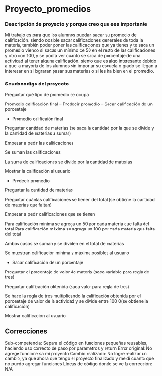# Proyecto_promedios
### Descripción de proyecto y porque creo que ees importante


Mi trabajo es para que los alumnos puedan sacar su promedio de calificación, siendo posible sacar calificaciones generales de toda la materia, también poder poner las calificaciones que ya tienes y te saca un promedio viendo si sacas un  mínimo ce 50 en el resto de las calificaciones y otro con 100, y se podrá ver cuánto se saca de porcentaje de una actividad al tener alguna calificación, siento que es algo interesante debido a que la mayoría de los alumnos sin importar su escuela o grado se llegan a interesar en si lograran pasar sus materias o si les ira bien en el promedio. 


### Seudocodigo del proyecto


Preguntar qué tipo de promedio se ocupa 


Promedio calificación final – Predecir promedio – Sacar calificación de un porcentaje 


- Promedio calificaión final


Preguntar cantidad de materias (se saca la cantidad por la que se divide y la cantidad de materias a sumar)
   
Empezar a pedir las calificaciones
  
Se suman las calificaciones 
  
La suma de calificaciones se divide por la cantidad de materias
  
Mostrar la calificación al usuario 
  
  
 -	Predecir promedio
  
Preguntar la cantidad de materias 
  
Preguntar cuántas calificaciones se tienen del total (se obtiene la cantidad de materias que faltan)
    
Empezar a pedir calificaciones que se tienen
    
Para calificación mínima se agrega un 50 por cada materia que falta del total 
Para calificación máxima se agrega un 100 por cada materia que falta del total 
    
Ambos casos se suman y se dividen en el total de materias 
   
Se muestran calificación mínima y máxima posibles al usuario
    
    
   -	Sacar calificación de un porcentaje
   
Preguntar el porcentaje de valor de materia (saca variable para regla de tres)


Preguntar calificación obtenida (saca valor para regla de tres)


Se hace la regla de tres multiplicando la calificación obtenida por el porcentaje de valor de la actividad y se divide entre 100 0(se obtiene la calificación)


Mostrar calificación al usuario 


## Correcciones 

Sub-competencia:
Separa el código en funciones pequeñas reusables, haciendo uso correcto de paso por parametros y return
Error original:
No agrege funcione sa mi proyecto 
Cambio realizado: 
No logre realizar un cambio, ya que ahora que tengo el proyecto finalizado y me di cuanta que no puedo agregar funciones 
Líneas de código donde se ve la corrección:
N/A
